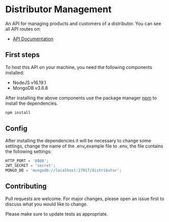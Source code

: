 # Distributor Management

An API for managing products and customers of a distributor. You can see all API routes on:

-   [API Documentation](https://documenter.getpostman.com/view/26438823/2s93JzMgDt)

## First steps

To host this API on your machine, you need the following components installed:

-   NodeJS v16.19.1
-   MongoDB v3.6.8

After installing the above components use the package manager [npm](https://www.npmjs.com/) to install the dependencies.

```bash
npm install
```

## Config

After installing the dependencies it will be necessary to change some settings, change the name of the .env_example file to .env, the file contains the following settings:

```javascript
HTTP_PORT = '8080';
JWT_SECRET = 'secret';
MONGO_DB = 'mongodb://localhost:27017/distributor';
```

## Contributing

Pull requests are welcome. For major changes, please open an issue first
to discuss what you would like to change.

Please make sure to update tests as appropriate.
